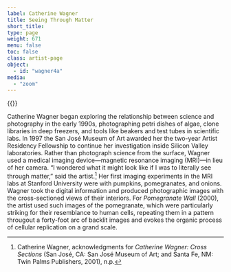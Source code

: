 ```yaml
---
label: Catherine Wagner
title: Seeing Through Matter
short_title:
type: page
weight: 671
menu: false
toc: false
class: artist-page
object:
  - id: "wagner4a"
media:
  - "zoom"
---
```

{{<q-figure id="wagner4a">}}

Catherine Wagner began exploring the relationship between science and photography in the early 1990s, photographing petri dishes of algae, clone libraries in deep freezers, and tools like beakers and test tubes in scientific labs. In 1997 the San José Museum of Art awarded her the two-year Artist Residency Fellowship to continue her investigation inside Silicon Valley laboratories. Rather than photograph science from the surface, Wagner used a medical imaging device—magnetic resonance imaging (MRI)—in lieu of her camera. “I wondered what it might look like if I was to literally see through matter,” said the artist.[^1] Her first imaging experiments in the MRI labs at Stanford University were with pumpkins, pomegranates, and onions. Wagner took the digital information and produced photographic images with the cross-sectioned views of their interiors. For *Pomegranate Wall* (2000), the artist used such images of the pomegranate, which were particularly striking for their resemblance to human cells, repeating them in a pattern througout a forty-foot arc of backlit images and evokes the organic process of cellular replication on a grand scale.

[^1]: Catherine Wagner, acknowledgments for *Catherine Wagner:* *Cross Sections* (San José, CA: San José Museum of Art; and Santa Fe, NM: Twin Palms Publishers, 2001), n.p.
